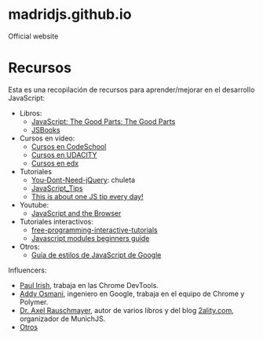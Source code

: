 # madridjs.github.io
Official website

# Recursos
Esta es una recopilación de recursos para aprender/mejorar en el desarrollo JavaScript:

* Libros:
  * [JavaScript: The Good Parts: The Good Parts](http://www.amazon.es/JavaScript-Good-Parts-ebook/dp/B0026OR2ZY/ref=sr_1_1?ie=UTF8&qid=1454058398&sr=8-1&keywords=douglas+crockford)
  * [JSBooks](http://jsbooks.revolunet.com/)
* Cursos en vídeo:
  * [Cursos en CodeSchool](https://www.codeschool.com/paths/javascript)  
  * [Cursos en UDACITY](https://www.udacity.com/courses/web-development)
  * [Cursos en edx](https://www.edx.org/course?search_query=javascript)
* Tutoriales
  *  [You-Dont-Need-jQuery](https://github.com/oneuijs/You-Dont-Need-jQuery): chuleta
  *  [JavaScript_Tips](https://developer.mozilla.org/en-US/docs/JavaScript_Tips)
  *  [This is about one JS tip every day!](https://github.com/loverajoel/jstips)
* Youtube:
  * [JavaScript and the Browser](https://www.youtube.com/watch?v=dibzLw4wPms)
* Tutoriales interactivos:
  * [free-programming-interactive-tutorials](https://github.com/vhf/free-programming-books/blob/master/free-programming-interactive-tutorials-en.md#javascript)
  * [Javascript modules beginners guide](https://medium.freecodecamp.com/javascript-modules-a-beginner-s-guide-783f7d7a5fcc#.rsu9tsc1w)
* Otros:
  * [Guía de estilos de JavaScript de Google](http://google.github.io/styleguide/javascriptguide.xml)
  
Influencers:
* [Paul Irish](https://twitter.com/paul_irish), trabaja en las Chrome DevTools.
* [Addy Osmani](https://twitter.com/addyosmani), ingeniero en Google, trabaja en el equipo de Chrome y Polymer.
* [Dr. Axel Rauschmayer](https://twitter.com/rauschma), autor de varios libros y del blog [2ality.com](http://2ality.com), organizador de MunichJS.
* [Otros](http://github-awards.com/users?country=united+states)
